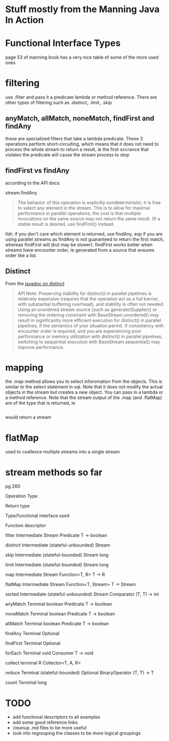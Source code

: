 # Stuff mostly from the Manning Java In Action
# Functional Interface Types
page 53 of manning book has a very nice table of some of the more used ones

# filtering
use .filter and pass it a predicate lambda or method reference.  There are other types of filtering such as 
.distinct, .limit, .skip

## anyMatch, allMatch, noneMatch, findFirst and findAny
these are specialized filters that take a lambda predicate.  These 3 operations perform short-circuiting, which means
that it does not need to process the whole stream to return a result, ie the first occrance that violates the predicate
will cause the stream process to stop

## findFirst vs findAny
according to the API docs:

stream.findAny
> The behavior of this operation is explicitly nondeterministic; it is free to select any element in the stream. 
> This is to allow for maximal performance in parallel operations; the cost is that multiple invocations on the 
> same source may not return the same result. (If a stable result is desired, use findFirst() instead.

tldr; if you don't care which element is returned, use findAny, esp if you are using parallel streams as findAny is 
not guaranteed to return the first match, whereas findFirst will (but may be slower).  findFirst works better when streams
have encounter order, ie generated from a source that ensures order like a list.

## Distinct
From the [javadoc on distinct](http://docs.oracle.com/javase/8/docs/api/java/util/stream/Stream.html#distinct--) 
> API Note:
  Preserving stability for distinct() in parallel pipelines is relatively expensive (requires that the operation
  act as a full barrier, with substantial buffering overhead), and stability is often not needed. Using an 
  unordered stream source (such as generate(Supplier)) or removing the ordering constraint with 
  BaseStream.unordered() may result in significantly more efficient execution for distinct() in parallel pipelines,
  if the semantics of your situation permit. If consistency with encounter order is required, and you are 
  experiencing poor performance or memory utilization with distinct() in parallel pipelines, switching to 
  sequential execution with BaseStream.sequential() may improve performance.

# mapping
the .map method allows you to select inforomation from the objects.  This is similar to the select statement in
sql.  Note that it does not modify the actual objects in the stream but creates a new object.  You can pass in a 
lambda or a method reference.  Note that the stream output of the .map (and .flatMap) are of the type that is returned, ie

```.map(blargh::getName)

```
would return a stream<whatever type getName returns>

# flatMap
used to coallesce multiple streams into a single stream

# stream methods so far
pg 260

Operation Type 

Return type

Type/functional interface used

Function descriptor
<end of header>

filter
Intermediate
Stream<T>
Predicate<T>
T -> boolean

distinct
Intermediate (stateful-unbounded)
Stream<T>



skip
Intermediate (stateful-bounded)
Stream<T>
long


limit
Intermediate (stateful-bounded)
Stream<T>
long


map
Intermediate
Stream<R>
Function<T, R>
T -> R

flatMap
Intermediate
Stream<R>
Function<T, Stream<R>>
T -> Stream<R>

sorted
Intermediate (stateful-unbounded)
Stream<T>
Comparator<T>
(T, T) -> int

anyMatch
Terminal
boolean
Predicate<T>
T -> boolean

noneMatch
Terminal
boolean
Predicate<T>
T -> boolean

allMatch
Terminal
boolean
Predicate<T>
T -> boolean

findAny
Terminal
Optional<T>



findFirst
Terminal
Optional<T>



forEach
Terminal
void
Consumer<T>
T -> void

collect
terminal
R
Collector<T, A, R>


reduce
Terminal (stateful-bounded)
Optional<T>
BinaryOperator<T>
(T, T) -> T

count
Terminal
long




# TODO
* add functional descriptors to all examples
* add some good reference links
* cleanup .md files to be more useful
* look into regrouping the classes to be more logical groupings



